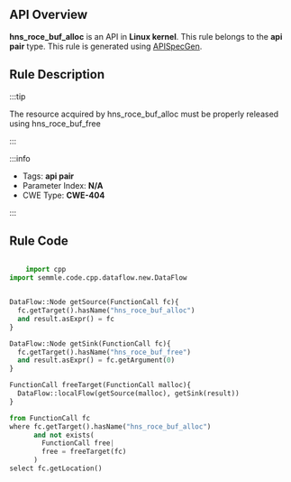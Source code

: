 ---
---


## API Overview
**hns_roce_buf_alloc** is an API in **Linux kernel**. This rule belongs to the **api pair** type. This rule is generated using [APISpecGen](../../tools/APISpecGen).
## Rule Description

:::tip

The resource acquired by hns_roce_buf_alloc must be properly released using hns_roce_buf_free

:::

:::info

- Tags: **api pair**
- Parameter Index: **N/A**
- CWE Type: **CWE-404**

:::

## Rule Code
```python

    import cpp
import semmle.code.cpp.dataflow.new.DataFlow


DataFlow::Node getSource(FunctionCall fc){
  fc.getTarget().hasName("hns_roce_buf_alloc")
  and result.asExpr() = fc
}

DataFlow::Node getSink(FunctionCall fc){
  fc.getTarget().hasName("hns_roce_buf_free")
  and result.asExpr() = fc.getArgument(0)
}

FunctionCall freeTarget(FunctionCall malloc){
  DataFlow::localFlow(getSource(malloc), getSink(result))
}

from FunctionCall fc
where fc.getTarget().hasName("hns_roce_buf_alloc")
      and not exists(
        FunctionCall free| 
        free = freeTarget(fc)
      )
select fc.getLocation()

    
```